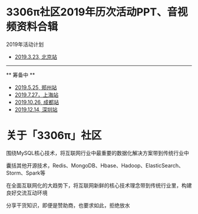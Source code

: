 # 3306π社区2019年历次活动PPT、音视频资料合辑

2019年活动计划
* [2019.3.23, 北京站](2019.03.23-北京)
----
 ** 筹备中 **
* [2019.5.25, 郑州站]()
* [2019.7.27，上海站]()
* [2019.10.26, 成都站]()
* [2019.12.14, 深圳站]()

# 关于「3306π」社区

围绕MySQL核心技术，将互联网行业中最重要的数据化解决方案带到传统行业中

囊括其他开源技术，Redis、MongoDB、Hbase、Hadoop、ElasticSearch、Storm、Spark等

在全面互联网化的大趋势下，将互联网新鲜的核心技术理念带到传统行业里，构建良好交流互动环境

分享干货知识，即便是赞助商，也要求如此，拒绝放水
